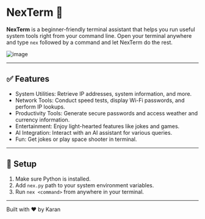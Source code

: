 # NexTerm 🧠

**NexTerm** is a beginner-friendly terminal assistant that helps you run useful system tools right from your command line. 
Open your terminal anywhere and type `nex` followed by a command and let NexTerm do the rest.

![image](https://github.com/user-attachments/assets/497a92c8-ef31-4371-9009-f2e0c2e2f6cb)

---

## ✅ Features

- System Utilities: Retrieve IP addresses, system information, and more.
- Network Tools: Conduct speed tests, display Wi-Fi passwords, and perform IP lookups.
- Productivity Tools: Generate secure passwords and access weather and currency information.
- Entertainment: Enjoy light-hearted features like jokes and games.
- AI Integration: Interact with an AI assistant for various queries.
- Fun: Get jokes or play space shooter in terminal.
---

## 🔧 Setup

1. Make sure Python is installed.
2. Add `nex.py` path to your system environment variables.
3. Run `nex <command>` from anywhere in your terminal.


---

Built with ❤️ by Karan
